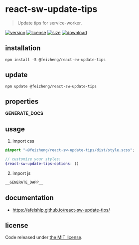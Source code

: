 # react-sw-update-tips
> Update tips for service-worker.

[![version][version-image]][version-url]
[![license][license-image]][license-url]
[![size][size-image]][size-url]
[![download][download-image]][download-url]

## installation
```shell
npm install -S @feizheng/react-sw-update-tips
```

## update
```shell
npm update @feizheng/react-sw-update-tips
```

## properties
__GENERATE_DOCS__

## usage
1. import css
  ```scss
  @import "~@feizheng/react-sw-update-tips/dist/style.scss";

  // customize your styles:
  $react-sw-update-tips-options: ()
  ```
2. import js
  ```js
__GENERATE_DAPP__
  ```

## documentation
- https://afeiship.github.io/react-sw-update-tips/


## license
Code released under [the MIT license](https://github.com/afeiship/react-sw-update-tips/blob/master/LICENSE.txt).

[version-image]: https://img.shields.io/npm/v/@feizheng/react-sw-update-tips
[version-url]: https://npmjs.org/package/@feizheng/react-sw-update-tips

[license-image]: https://img.shields.io/npm/l/@feizheng/react-sw-update-tips
[license-url]: https://github.com/afeiship/react-sw-update-tips/blob/master/LICENSE.txt

[size-image]: https://img.shields.io/bundlephobia/minzip/@feizheng/react-sw-update-tips
[size-url]: https://github.com/afeiship/react-sw-update-tips/blob/master/dist/react-sw-update-tips.min.js

[download-image]: https://img.shields.io/npm/dm/@feizheng/react-sw-update-tips
[download-url]: https://www.npmjs.com/package/@feizheng/react-sw-update-tips
